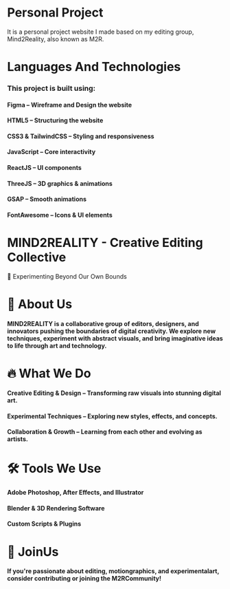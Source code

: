 # Personal Project
It is a personal project website I made based on my editing group, Mind2Reality, also known as M2R.

# Languages And Technologies
### This project is built using:

#### Figma – Wireframe and Design the website
#### HTML5 – Structuring the website
#### CSS3 & TailwindCSS – Styling and responsiveness
#### JavaScript – Core interactivity
#### ReactJS – UI components
#### ThreeJS – 3D graphics & animations
#### GSAP – Smooth animations
#### FontAwesome – Icons & UI elements

# MIND2REALITY - Creative Editing Collective
🚀 Experimenting Beyond Our Own Bounds

# 🎨 About Us
#### MIND2REALITY is a collaborative group of editors, designers, and innovators pushing the boundaries of digital creativity. We explore new techniques, experiment with abstract visuals, and bring imaginative ideas to life through art and technology.

# 🔥 What We Do
#### Creative Editing & Design – Transforming raw visuals into stunning digital art.
#### Experimental Techniques – Exploring new styles, effects, and concepts.
#### Collaboration & Growth – Learning from each other and evolving as artists.

# 🛠 Tools We Use
#### Adobe Photoshop, After Effects, and Illustrator
#### Blender & 3D Rendering Software
#### Custom Scripts & Plugins

# 🤝 JoinUs
#### If you're passionate about editing, motiongraphics, and experimentalart, consider contributing or joining the M2RCommunity!
